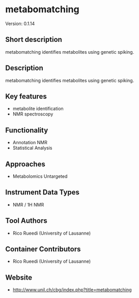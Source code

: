 # metabomatching
Version: 0.1.14
## Short description
metabomatching identifies metabolites using genetic spiking.
## Description
metabomatching identifies metabolites using genetic spiking.
## Key features
- metabolite identification
- NMR spectroscopy

## Functionality
- Annotation NMR
- Statistical Analysis

## Approaches
- Metabolomics Untargeted

## Instrument Data Types
- NMR / 1H NMR

## Tool Authors
- Rico Rueedi (University of Lausanne)

## Container Contributors
- Rico Rueedi (University of Lausanne)

## Website
- http://www.unil.ch/cbg/index.php?title=metabomatching
